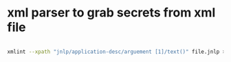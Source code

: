 

# xml parser to grab secrets from xml file

  

```bash 

xmlint --xpath "jnlp/application-desc/arguement [1]/text()" file.jnlp > file.secrets

``` 